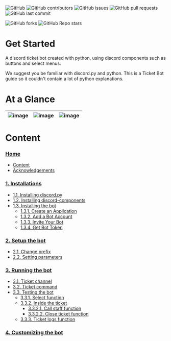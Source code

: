 ![GitHub](https://img.shields.io/github/license/astrxnomo/discord-ticket-bot-py?style=flat-square)
![GitHub contributors](https://img.shields.io/github/contributors/astrxnomo/discord-ticket-bot-py?color=gree&style=flat-square)
![GitHub issues](https://img.shields.io/github/issues/astrxnomo/discord-ticket-bot-py?style=flat-square)
![GitHub pull requests](https://img.shields.io/github/issues-pr/astrxnomo/discord-ticket-bot-py?style=flat-square)
![GitHub last commit](https://img.shields.io/github/last-commit/astrxnomo/discord-ticket-bot-py?style=flat-square)

![GitHub forks](https://img.shields.io/github/forks/astrxnomo/discord-ticket-bot-py?style=flat-square)
![GitHub Repo stars](https://img.shields.io/github/stars/astrxnomo/discord-ticket-bot-py?color=yellow&style=flat-square)


# Get Started
A discord ticket bot created with python, using discord components such as buttons and select menus.

We suggest you be familiar with discord.py and python. This is a Ticket Bot guide so it couldn't contain a lot of python explanations.

# At a Glance

![image](https://user-images.githubusercontent.com/75272665/174901958-4f166dcc-6da2-46c2-abde-28584b9e04bf.png) | ![image](https://user-images.githubusercontent.com/75272665/174902495-92a9c746-608e-416f-be21-94172d3cb799.png) | ![image](https://user-images.githubusercontent.com/75272665/174902136-5b092a47-75f9-45c3-a63b-824f49e2cb83.png)
:-------------------------:|:-------------------------:|:-------------------------:



# Content

### [Home](https://github.com/astrxnomo/discord-ticket-bot-py/wiki)
- [Content](https://github.com/astrxnomo/discord-ticket-bot-py/wiki#content)
- [Acknowledgements](https://github.com/astrxnomo/discord-ticket-bot-py/wiki#acknowledgements)
### [1. Installations](https://github.com/astrxnomo/discord-ticket-bot-py/wiki/Installations)
- [1.1. Installing discord.py](https://github.com/astrxnomo/discord-ticket-bot-py/wiki/Installations#installing-discordpy)
- [1.2. Installing discord-components](https://github.com/astrxnomo/discord-ticket-bot-py/wiki/Installations#installing-discord-components)
- [1.3. Installing the bot](https://github.com/astrxnomo/discord-ticket-bot-py/wiki/Installations#installing-the-bot)
  - [1.3.1. Create an Application](https://github.com/astrxnomo/discord-ticket-bot-py/wiki/Installations#create-an-application)
  - [1.3.2. Add a Bot Account](https://github.com/astrxnomo/discord-ticket-bot-py/wiki/Installations#add-a-bot-account)
  - [1.3.3. Invite Your Bot](https://github.com/astrxnomo/discord-ticket-bot-py/wiki/Installations#invite-your-bot)
  - [1.3.4. Get Bot Token](https://github.com/astrxnomo/discord-ticket-bot-py/wiki/Installations#get-bot-token)
### [2. Setup the bot](https://github.com/astrxnomo/discord-ticket-bot-py/wiki/Setup-the-bot)
  - [2.1. Change prefix](https://github.com/astrxnomo/discord-ticket-bot-py/wiki/Setup-the-bot#change-prefix)
  - [2.2. Setting parameters](https://github.com/astrxnomo/discord-ticket-bot-py/wiki/Setup-the-bot#setting-parameters)
### [3. Running the bot](https://github.com/astrxnomo/discord-ticket-bot-py/wiki/Running-the-bot)
  - [3.1. Ticket channel](https://github.com/astrxnomo/discord-ticket-bot-py/wiki/Running-the-bot#ticket-channel)
  - [3.2. Ticket command](https://github.com/astrxnomo/discord-ticket-bot-py/wiki/Running-the-bot#ticket-command)
  - [3.3. Testing the bot](https://github.com/astrxnomo/discord-ticket-bot-py/wiki/Running-the-bot#testing-the-bot)
    - [3.3.1. Select function](https://github.com/astrxnomo/discord-ticket-bot-py/wiki/Running-the-bot#select-function)
    - [3.3.2. Inside the ticket](https://github.com/astrxnomo/discord-ticket-bot-py/wiki/Running-the-bot#inside-the-ticket)
      - [3.3.2.1. Call staff function](https://github.com/astrxnomo/discord-ticket-bot-py/wiki/Running-the-bot#call-staff-function)
      - [3.3.2.2. Close ticket function](https://github.com/astrxnomo/discord-ticket-bot-py/wiki/Running-the-bot#close-ticket-function)
    - [3.3.3. Ticket logs function](https://github.com/astrxnomo/discord-ticket-bot-py/wiki/Running-the-bot#ticket-logs)
### [4. Customizing the bot](https://github.com/astrxnomo/discord-ticket-bot-py/wiki/Customizing-the-bot)
